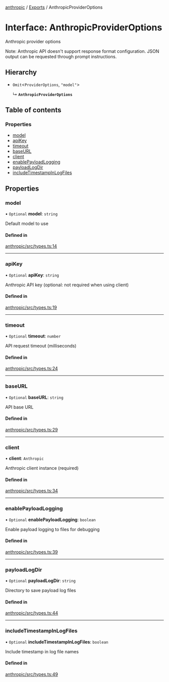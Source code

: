 <!-- 
 ⚠️  AUTO-GENERATED FILE - DO NOT EDIT MANUALLY
 This file is automatically generated by scripts/docs-generator.js
 To make changes, edit the source TypeScript files or update the generator script
-->

[anthropic](../../) / [Exports](../modules) / AnthropicProviderOptions

# Interface: AnthropicProviderOptions

Anthropic provider options

Note: Anthropic API doesn't support response format configuration.
JSON output can be requested through prompt instructions.

## Hierarchy

- `Omit`\<`ProviderOptions`, ``"model"``\>

  ↳ **`AnthropicProviderOptions`**

## Table of contents

### Properties

- [model](AnthropicProviderOptions#model)
- [apiKey](AnthropicProviderOptions#apikey)
- [timeout](AnthropicProviderOptions#timeout)
- [baseURL](AnthropicProviderOptions#baseurl)
- [client](AnthropicProviderOptions#client)
- [enablePayloadLogging](AnthropicProviderOptions#enablepayloadlogging)
- [payloadLogDir](AnthropicProviderOptions#payloadlogdir)
- [includeTimestampInLogFiles](AnthropicProviderOptions#includetimestampinlogfiles)

## Properties

### model

• `Optional` **model**: `string`

Default model to use

#### Defined in

[anthropic/src/types.ts:14](https://github.com/woojubb/robota/blob/69cbf57340262bed3ca42ae6af241896c191a29c/packages/anthropic/src/types.ts#L14)

___

### apiKey

• `Optional` **apiKey**: `string`

Anthropic API key (optional: not required when using client)

#### Defined in

[anthropic/src/types.ts:19](https://github.com/woojubb/robota/blob/69cbf57340262bed3ca42ae6af241896c191a29c/packages/anthropic/src/types.ts#L19)

___

### timeout

• `Optional` **timeout**: `number`

API request timeout (milliseconds)

#### Defined in

[anthropic/src/types.ts:24](https://github.com/woojubb/robota/blob/69cbf57340262bed3ca42ae6af241896c191a29c/packages/anthropic/src/types.ts#L24)

___

### baseURL

• `Optional` **baseURL**: `string`

API base URL

#### Defined in

[anthropic/src/types.ts:29](https://github.com/woojubb/robota/blob/69cbf57340262bed3ca42ae6af241896c191a29c/packages/anthropic/src/types.ts#L29)

___

### client

• **client**: `Anthropic`

Anthropic client instance (required)

#### Defined in

[anthropic/src/types.ts:34](https://github.com/woojubb/robota/blob/69cbf57340262bed3ca42ae6af241896c191a29c/packages/anthropic/src/types.ts#L34)

___

### enablePayloadLogging

• `Optional` **enablePayloadLogging**: `boolean`

Enable payload logging to files for debugging

#### Defined in

[anthropic/src/types.ts:39](https://github.com/woojubb/robota/blob/69cbf57340262bed3ca42ae6af241896c191a29c/packages/anthropic/src/types.ts#L39)

___

### payloadLogDir

• `Optional` **payloadLogDir**: `string`

Directory to save payload log files

#### Defined in

[anthropic/src/types.ts:44](https://github.com/woojubb/robota/blob/69cbf57340262bed3ca42ae6af241896c191a29c/packages/anthropic/src/types.ts#L44)

___

### includeTimestampInLogFiles

• `Optional` **includeTimestampInLogFiles**: `boolean`

Include timestamp in log file names

#### Defined in

[anthropic/src/types.ts:49](https://github.com/woojubb/robota/blob/69cbf57340262bed3ca42ae6af241896c191a29c/packages/anthropic/src/types.ts#L49)
